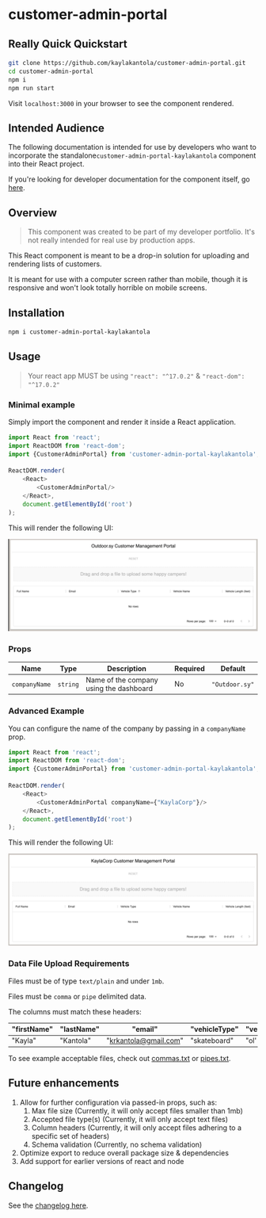 # customer-admin-portal

## Really Quick Quickstart

```bash
git clone https://github.com/kaylakantola/customer-admin-portal.git
cd customer-admin-portal
npm i
npm run start
```

Visit `localhost:3000` in your browser to see the component rendered.

## Intended Audience

The following documentation is intended for use by developers who want to incorporate the standalone`customer-admin-portal-kaylakantola`
component into their React project.

If you're looking for developer documentation for the component itself, go [here](./docs/developer.md).

## Overview

> This component was created to be part of my developer portfolio. It's not really intended for real use by production apps.

This React component is meant to be a drop-in solution for uploading and rendering lists of customers.

It is meant for use with a computer screen rather than mobile, though it is responsive and won't look totally horrible
on mobile screens.

## Installation

```sh
npm i customer-admin-portal-kaylakantola
```

## Usage

> Your react app MUST be using `"react": "^17.0.2"` & `"react-dom": "^17.0.2"`

### Minimal example

Simply import the component and render it inside a React application.

```js
import React from 'react';
import ReactDOM from 'react-dom';
import {CustomerAdminPortal} from 'customer-admin-portal-kaylakantola';

ReactDOM.render(
    <React>
        <CustomerAdminPortal/>
    </React>,
    document.getElementById('root')
);
```

This will render the following UI:

![empty dashboard](./docs/example_dashboard_empty.png)

### Props

| Name | Type | Description                             | Required | Default       |
| --- |------|-----------------------------------------|----------|---------------|
| `companyName` | `string`  | Name of the company using the dashboard | No        | `"Outdoor.sy"` |

### Advanced Example

You can configure the name of the company by passing in a `companyName` prop.

```js
import React from 'react';
import ReactDOM from 'react-dom';
import {CustomerAdminPortal} from 'customer-admin-portal-kaylakantola';

ReactDOM.render(
    <React>
        <CustomerAdminPortal companyName={"KaylaCorp"}/>
    </React>,
    document.getElementById('root')
);
```

This will render the following UI:

![kaylacorp](./docs/kaylacorp.png)

### Data File Upload Requirements

Files must be of type `text/plain` and under `1mb`.

Files must be `comma` or `pipe` delimited data.

The columns must match these headers:

| "firstName" | "lastName" | "email" | "vehicleType" | "vehicleName" | "vehicleLength" |
| --- |--- |--- |--- |--- |-----------------|
| "Kayla" | "Kantola" | "krkantola@gmail.com" | "skateboard" | "ol' faithful" | "2 ft"            |

To see example acceptable files, check out [commas.txt](./commas.txt) or [pipes.txt](pipes.txt).


## Future enhancements

1. Allow for further configuration via passed-in props, such as:
   1. Max file size (Currently, it will only accept files smaller than 1mb)
   2. Accepted file type(s) (Currently, it will only accept text files)
   3. Column headers (Currently, it will only accept files adhering to a specific set of headers)
   4. Schema validation (Currently, no schema validation)
2. Optimize export to reduce overall package size & dependencies
3. Add support for earlier versions of react and node

## Changelog

See the [changelog here](./docs/changelog.md).

